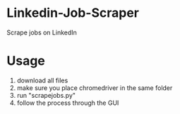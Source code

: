 # Linkedin-Job-Scraper
Scrape jobs on LinkedIn

# Usage
1. download all files
2. make sure you place chromedriver in the same folder
3. run "scrapejobs.py"
4. follow the process through the GUI
